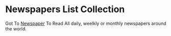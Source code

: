 Newspapers List Collection
====================

Got To <a target="_blank" rel="dofollow" href="http://newspaper.github.com">Newspaper</a> To Read All daily, weelkly or monthly newspapers around the world.